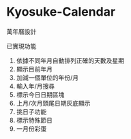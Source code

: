 # Kyosuke-Calendar
萬年曆設計


已實現功能
1. 依據不同年月自動排列正確的天數及星期
2. 顯示目前年月
3. 加減一個單位的年份/月
4. 輸入年/月搜尋
5. 標示今日日期區塊
6. 上月/次月頭尾日期灰底顯示
7. 挑日子功能
8. 標示特殊節日
9. 一月份彩蛋
